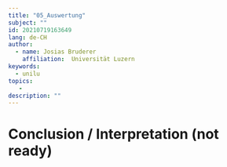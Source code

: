 ```yaml
---
title: "05_Auswertung"
subject: ""
id: 20210719163649
lang: de-CH
author:
  - name: Josias Bruderer
    affiliation:  Universität Luzern
keywords:
  - unilu
topics:
   - 
description: ""
---
```


# Conclusion / Interpretation (not ready)